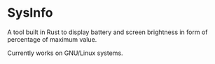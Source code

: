 # SysInfo

A tool built in Rust to display battery and screen brightness in form of percentage of maximum value. 

Currently works on GNU/Linux systems.
